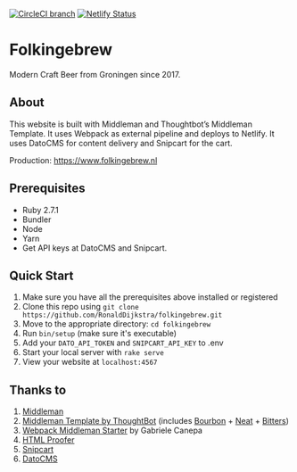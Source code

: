 [![CircleCI branch](https://img.shields.io/circleci/project/github/RonaldDijkstra/folkingebrew/master.svg)](https://circleci.com/gh/RonaldDijkstra/folkingebrew)
[![Netlify Status](https://api.netlify.com/api/v1/badges/5eb7a73a-3aef-4f12-ac97-b957b5a24222/deploy-status)](https://app.netlify.com/sites/folkingebrew/deploys)

# Folkingebrew

Modern Craft Beer from Groningen since 2017. 

## About 

This website is built with Middleman and Thoughtbot’s Middleman Template. It uses Webpack as external pipeline and deploys to Netlify. It uses DatoCMS for content delivery and Snipcart for the cart. 

Production: https://www.folkingebrew.nl

## Prerequisites

- Ruby 2.7.1
- Bundler
- Node
- Yarn
- Get API keys at DatoCMS and Snipcart. 

## Quick Start 

1. Make sure you have all the prerequisites above installed or registered
2. Clone this repo using `git clone https://github.com/RonaldDijkstra/folkingebrew.git`
3. Move to the appropriate directory: `cd folkingebrew`
4. Run `bin/setup` (make sure it's executable)
5. Add your `DATO_API_TOKEN` and `SNIPCART_API_KEY` to .env
6. Start your local server with `rake serve`
7. View your website at `localhost:4567`

## Thanks to 

1. [Middleman](https://middlemanapp.com/) 
2. [Middleman Template by ThoughtBot](https://github.com/thoughtbot/middleman-template) (includes [Bourbon](https://github.com/thoughtbot/bourbon) + [Neat](https://github.com/thoughtbot/neat) + [Bitters](https://github.com/thoughtbot/bitters))
3. [Webpack Middleman Starter](https://github.com/gabrielecanepa/middleman-webpack) by Gabriele Canepa
4. [HTML Proofer](https://github.com/gjtorikian/html-proofer)
5. [Snipcart](https://snipcart.com)
6. [DatoCMS](https://www.datocms.com/)
